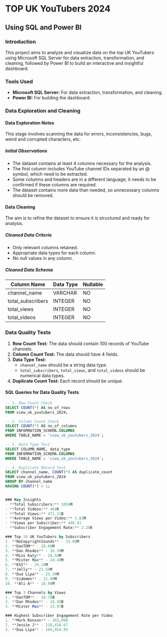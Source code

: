 # TOP UK YouTubers 2024

## Using SQL and Power BI

### Introduction
This project aims to analyze and visualize data on the top UK YouTubers using Microsoft SQL Server for data extraction, transformation, and cleaning, followed by Power BI to build an interactive and insightful dashboard.

### Tools Used
- **Microsoft SQL Server:** For data extraction, transformation, and cleaning.
- **Power BI:** For building the dashboard.


### Data Exploration and Cleaning

#### Data Exploration Notes
This stage involves scanning the data for errors, inconsistencies, bugs, weird and corrupted characters, etc.

##### Initial Observations
- The dataset contains at least 4 columns necessary for the analysis.
- The first column includes YouTube channel IDs separated by an @ symbol, which need to be extracted.
- Some columns and headers are in a different language; it needs to be confirmed if these columns are required.
- The dataset contains more data than needed, so unnecessary columns should be removed.

#### Data Cleaning
The aim is to refine the dataset to ensure it is structured and ready for analysis.

##### Cleaned Data Criteria
- Only relevant columns retained.
- Appropriate data types for each column.
- No null values in any column.

##### Cleaned Data Schema
| Column Name       | Data Type | Nullable |
|-------------------|-----------|----------|
| channel_name      | VARCHAR   | NO       |
| total_subscribers | INTEGER   | NO       |
| total_views       | INTEGER   | NO       |
| total_videos      | INTEGER   | NO       |

### Data Quality Tests

1. **Row Count Test:** The data should contain 100 records of YouTube channels.
2. **Column Count Test:** The data should have 4 fields.
3. **Data Type Test:** 
   - `channel_name` should be a string data type.
   - `total_subscribers`, `total_views`, and `total_videos` should be numerical data types.
4. **Duplicate Count Test:** Each record should be unique.

#### SQL Queries for Data Quality Tests

```sql
-- 1. Row Count Check
SELECT COUNT(*) AS no_of_rows
FROM view_uk_youtubers_2024;

-- 2. Column Count Check
SELECT COUNT(*) AS no_of_columns
FROM INFORMATION_SCHEMA.COLUMNS
WHERE TABLE_NAME = 'view_uk_youtubers_2024';

-- 3. Data Type Test
SELECT COLUMN_NAME, data_type
FROM INFORMATION_SCHEMA.COLUMNS
WHERE TABLE_NAME = 'view_uk_youtubers_2024';

-- 4. Duplicate Record Test
SELECT channel_name, COUNT(*) AS duplicate_count
FROM view_uk_youtubers_2024
GROUP BY channel_name
HAVING COUNT(*) > 1;


### Key Insights
- **Total Subscribers:** 1056M
- **Total Videos:** 464K
- **Total Views:** 471.21B
- **Average Views per Video:** 1.02M
- **Views per Subscriber:** 446.41
- **Subscriber Engagement Rate:** 2.28K

### Top 10 UK YouTubers by Subscribers
1. **NoCopyrightSounds** - 33.60M
2. **DanTDM** - 28.60M
3. **Dan Rhodes** - 26.50M
4. **Miss Katy** - 24.50M
5. **Mister Max** - 24.40M
6. **KSI** - 24.10M
7. **Jelly** - 23.50M
8. **Dua Lipa** - 23.30M
9. **Sidemen** - 21.00M
10. **Ali-A** - 18.90M

### Top 3 Channels by Views
1. **DanTDM** - 19.78B
2. **Dan Rhodes** - 18.56B
3. **Mister Max** - 15.97B

### Highest Subscriber Engagement Rate per Video
1. **Mark Ronson** - 343,000
2. **Jessie J** - 110,416.67
3. **Dua Lipa** - 104,954.95
